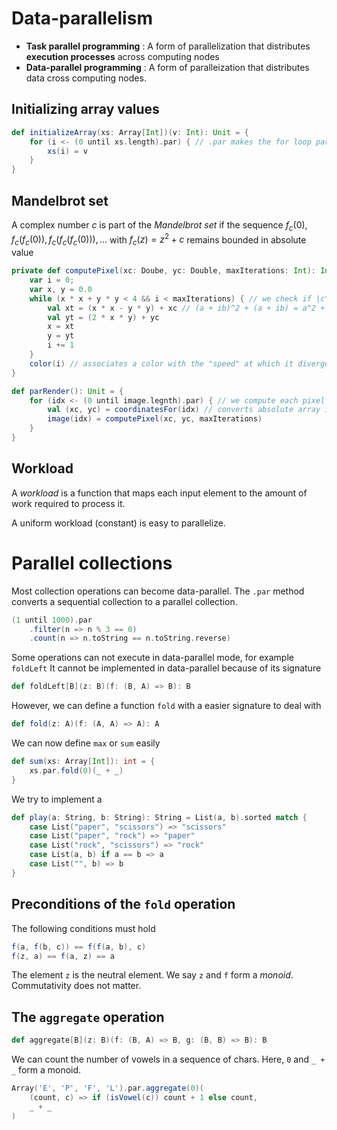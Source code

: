 # Data-parallelism
* **Task parallel programming** : A form of parallelization that distributes
  **execution processes** across computing nodes
* **Data-parallel programming** : A form of paralleization that distributes
  data cross computing nodes.

## Initializing array values
```scala
def initializeArray(xs: Array[Int])(v: Int): Unit = {
    for (i <- (0 until xs.length).par) { // .par makes the for loop parallel
        xs(i) = v
    }
}
```

## Mandelbrot set 
A complex number $c$ is part of the *Mandelbrot set* if 
the sequence $f_c(0), f_c(f_c(0)), f_c(f_c(f_c(0))), \dots$ with
$f_c(z) = z^2 + c$ remains bounded in absolute value

```scala
private def computePixel(xc: Doube, yc: Double, maxIterations: Int): Int = {
    var i = 0;
    var x, y = 0.0
    while (x * x + y * y < 4 && i < maxIterations) { // we check if |c^2| < 2
        val xt = (x * x - y * y) + xc // (a + ib)^2 + (a + ib) = a^2 + 2aib - b^2 + a + ib
        val yt = (2 * x * y) + yc
        x = xt
        y = yt
        i += 1
    }
    color(i) // associates a color with the "speed" at which it diverges/converges
}

def parRender(): Unit = {
    for (idx <- (0 until image.legnth).par) { // we compute each pixel in parallel
        val (xc, yc) = coordinatesFor(idx) // converts absolute array index to 2d coordinates
        image(idx) = computePixel(xc, yc, maxIterations)
    }
}
```

## Workload
A *workload* is a function that maps each input element to the amount of work
required to process it.

A uniform workload (constant) is easy to parallelize.

# Parallel collections
Most collection operations can become data-parallel. The `.par` method
converts a sequential collection to a parallel collection.
```scala
(1 until 1000).par
    .filter(n => n % 3 == 0)
    .count(n => n.toString == n.toString.reverse)
```

Some operations can not execute in data-parallel mode, for example `foldLeft`
It cannot be implemented in data-parallel because of its signature
```scala
def foldLeft[B](z: B)(f: (B, A) => B): B
```

However, we can define a function `fold` with a easier signature to deal with
```scala
def fold(z: A)(f: (A, A) => A): A
```

We can now define `max` or `sum` easily
```scala
def sum(xs: Array[Int]): int = {
    xs.par.fold(0)(_ + _)
}
```

We try to implement a 
```scala
def play(a: String, b: String): String = List(a, b).sorted match {
    case List("paper", "scissors") => "scissors"
    case List("paper", "rock") => "paper"
    case List("rock", "scissors") => "rock"
    case List(a, b) if a == b => a
    case List("", b) => b
}
```

## Preconditions of the `fold` operation
The following conditions must hold
```scala
f(a, f(b, c)) == f(f(a, b), c)
f(z, a) == f(a, z) == a
```
The element `z` is the neutral element. We say `z` and `f` form a *monoid*.
Commutativity does not matter.

## The `aggregate` operation
```scala
def aggregate[B](z: B)(f: (B, A) => B, g: (B, B) => B): B
```
We can count the number of vowels in a sequence of chars.
Here, `0` and `_ + _` form a monoid.
```scala
Array('E', 'P', 'F', 'L').par.aggregate(0)(
    (count, c) => if (isVowel(c)) count + 1 else count,
    _ + _
)
```